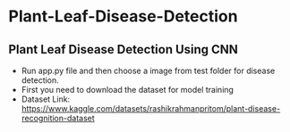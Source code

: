 # Plant-Leaf-Disease-Detection
## Plant Leaf Disease Detection Using CNN
* Run app.py file and then choose a image from test folder for disease detection.
* First you need to download the dataset for model training
* Dataset Link: https://www.kaggle.com/datasets/rashikrahmanpritom/plant-disease-recognition-dataset
